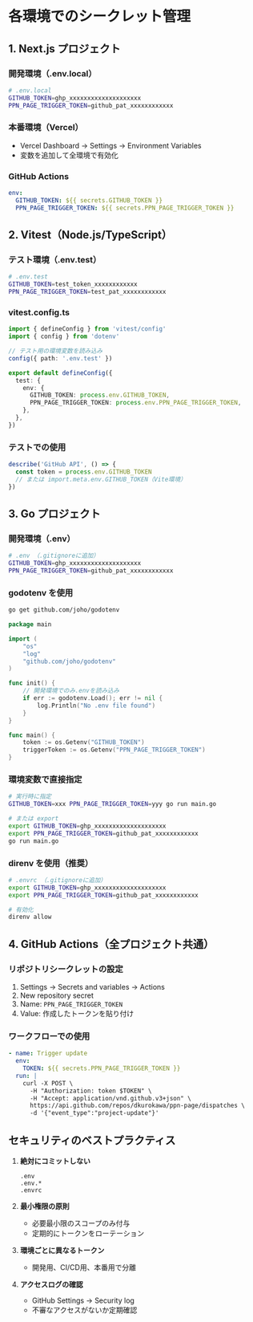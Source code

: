 # 各環境でのシークレット管理

## 1. Next.js プロジェクト

### 開発環境（.env.local）
```bash
# .env.local
GITHUB_TOKEN=ghp_xxxxxxxxxxxxxxxxxxxx
PPN_PAGE_TRIGGER_TOKEN=github_pat_xxxxxxxxxxxx
```

### 本番環境（Vercel）
- Vercel Dashboard → Settings → Environment Variables
- 変数を追加して全環境で有効化

### GitHub Actions
```yaml
env:
  GITHUB_TOKEN: ${{ secrets.GITHUB_TOKEN }}
  PPN_PAGE_TRIGGER_TOKEN: ${{ secrets.PPN_PAGE_TRIGGER_TOKEN }}
```

## 2. Vitest（Node.js/TypeScript）

### テスト環境（.env.test）
```bash
# .env.test
GITHUB_TOKEN=test_token_xxxxxxxxxxxx
PPN_PAGE_TRIGGER_TOKEN=test_pat_xxxxxxxxxxxx
```

### vitest.config.ts
```typescript
import { defineConfig } from 'vitest/config'
import { config } from 'dotenv'

// テスト用の環境変数を読み込み
config({ path: '.env.test' })

export default defineConfig({
  test: {
    env: {
      GITHUB_TOKEN: process.env.GITHUB_TOKEN,
      PPN_PAGE_TRIGGER_TOKEN: process.env.PPN_PAGE_TRIGGER_TOKEN,
    },
  },
})
```

### テストでの使用
```typescript
describe('GitHub API', () => {
  const token = process.env.GITHUB_TOKEN
  // または import.meta.env.GITHUB_TOKEN（Vite環境）
})
```

## 3. Go プロジェクト

### 開発環境（.env）
```bash
# .env （.gitignoreに追加）
GITHUB_TOKEN=ghp_xxxxxxxxxxxxxxxxxxxx
PPN_PAGE_TRIGGER_TOKEN=github_pat_xxxxxxxxxxxx
```

### godotenv を使用
```bash
go get github.com/joho/godotenv
```

```go
package main

import (
    "os"
    "log"
    "github.com/joho/godotenv"
)

func init() {
    // 開発環境でのみ.envを読み込み
    if err := godotenv.Load(); err != nil {
        log.Println("No .env file found")
    }
}

func main() {
    token := os.Getenv("GITHUB_TOKEN")
    triggerToken := os.Getenv("PPN_PAGE_TRIGGER_TOKEN")
}
```

### 環境変数で直接指定
```bash
# 実行時に指定
GITHUB_TOKEN=xxx PPN_PAGE_TRIGGER_TOKEN=yyy go run main.go

# または export
export GITHUB_TOKEN=ghp_xxxxxxxxxxxxxxxxxxxx
export PPN_PAGE_TRIGGER_TOKEN=github_pat_xxxxxxxxxxxx
go run main.go
```

### direnv を使用（推奨）
```bash
# .envrc （.gitignoreに追加）
export GITHUB_TOKEN=ghp_xxxxxxxxxxxxxxxxxxxx
export PPN_PAGE_TRIGGER_TOKEN=github_pat_xxxxxxxxxxxx

# 有効化
direnv allow
```

## 4. GitHub Actions（全プロジェクト共通）

### リポジトリシークレットの設定
1. Settings → Secrets and variables → Actions
2. New repository secret
3. Name: `PPN_PAGE_TRIGGER_TOKEN`
4. Value: 作成したトークンを貼り付け

### ワークフローでの使用
```yaml
- name: Trigger update
  env:
    TOKEN: ${{ secrets.PPN_PAGE_TRIGGER_TOKEN }}
  run: |
    curl -X POST \
      -H "Authorization: token $TOKEN" \
      -H "Accept: application/vnd.github.v3+json" \
      https://api.github.com/repos/dkurokawa/ppn-page/dispatches \
      -d '{"event_type":"project-update"}'
```

## セキュリティのベストプラクティス

1. **絶対にコミットしない**
   ```gitignore
   .env
   .env.*
   .envrc
   ```

2. **最小権限の原則**
   - 必要最小限のスコープのみ付与
   - 定期的にトークンをローテーション

3. **環境ごとに異なるトークン**
   - 開発用、CI/CD用、本番用で分離

4. **アクセスログの確認**
   - GitHub Settings → Security log
   - 不審なアクセスがないか定期確認